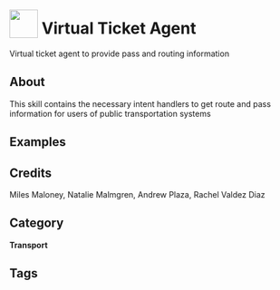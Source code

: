 # <img src="https://raw.githack.com/FortAwesome/Font-Awesome/master/svgs/solid/train.svg" card_color="#00E9FF" width="50" height="50" style="vertical-align:bottom"/> Virtual Ticket Agent
Virtual ticket agent to provide pass and routing information

## About
This skill contains the necessary intent handlers to get route and pass information for users of public transportation systems

## Examples


## Credits
Miles Maloney, Natalie Malmgren, Andrew Plaza, Rachel Valdez Diaz

## Category
**Transport**

## Tags


